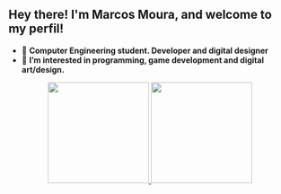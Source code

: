## Hey there! I'm Marcos Moura, and welcome to my perfil! 

- 👋 **Computer Engineering student. Developer and digital designer**
- 👀 **I’m interested in programming, game development and digital art/design.**

<div align="center">
  <a href="https://github.com/shiro-tai">
  <img height="180em" src="https://github-readme-stats.vercel.app/api?username=shiro-tai&show_icons=true&theme=github_dark&include_all_commits=true&count_private=true"/>
  <img height="180em" src="https://github-readme-stats.vercel.app/api/top-langs/?username=shiro-tai&layout=compact&langs_count=7&theme=github_dark"/>
</div>




